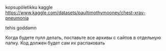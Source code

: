 kopsupõletikku kaggle
https://www.kaggle.com/datasets/paultimothymooney/chest-xray-pneumonia

tehis goddamn

Когда будете пулл делать, поставьте все архивы с сайтов в отдельную папку. Код должен будет сам их распаковать
